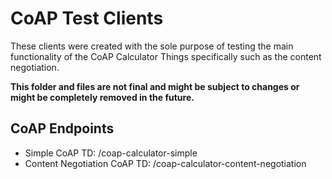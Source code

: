 # CoAP Test Clients

These clients were created with the sole purpose of testing the main functionality of the CoAP Calculator Things specifically such as the content negotiation.

**This folder and files are not final and might be subject to changes or might be completely removed in the future.**

## CoAP Endpoints

- Simple CoAP TD: /coap-calculator-simple
- Content Negotiation CoAP TD: /coap-calculator-content-negotiation
